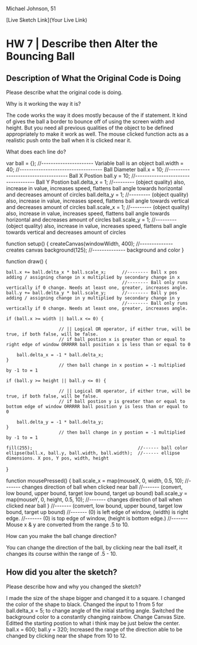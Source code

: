 Michael Johnson, 51

[Live Sketch Link](Your Live Link)


# HW 7 | Describe then Alter the Bouncing Ball

## Description of What the Original Code is Doing

Please describe what the original code is doing.

Why is it working the way it is?

The code works the way it does mostly because of the if statement. It kind of gives the ball a border to bounce off of using the screen width and height.
But you need all previous qualities of the object to be defined appropriately to make it work as well.
The mouse clicked function acts as a realistic push onto the ball when it is clicked near it.


What does each line do?


var ball = {};          //---------------------- Variable ball is an object
ball.width = 40;        //----------------------------------- Ball Diameter
ball.x = 10;            //----------------------------------- Ball X Postion
ball.y = 10;            //----------------------------------- Ball Y Postion
ball.delta_x = 1;       //--------- (object quality) also, increase in value, increases speed, flattens ball angle towards horizontal and decreases amount of circles
ball.delta_y = 1;       //--------- (object quality) also, increase in value, increases speed, flattens ball angle towards vertical and decreases amount of circles
ball.scale_x = 1;       //--------- (object quality) also, increase in value, increases speed, flattens ball angle towards horizontal and decreases amount of circles
ball.scale_y = 1;       //--------- (object quality) also, increase in value, increases speed, flattens ball angle towards vertical and decreases amount of circles

function setup() {
    createCanvas(windowWidth, 400); //-------------- creates canvas
    background(125);                //-------------- background and color
}


function draw() {

    ball.x += ball.delta_x * ball.scale_x;      //-------- Ball x pos adding / assigning change in x multiplied by secondary change in x
                                                //-------- Ball only runs vertically if 0 change. Needs at least one, greater, increases angle.
    ball.y += ball.delta_y * ball.scale_y;      //-------- Ball y pos adding / assigning change in y multiplied by secondary change in y
                                                //-------- Ball only runs vertically if 0 change. Needs at least one, greater, increases angle.

    if (ball.x >= width || ball.x <= 0) {

                        // || Logical OR operator, if either true, will be true, if both false, will be false.
                        // if ball postion x is greater than or equal to right edge of window ORRRRR ball position x is less than or equal to 0

        ball.delta_x = -1 * ball.delta_x;
    }
                        // then ball change in x postion = -1 multiplied by -1 to = 1

    if (ball.y >= height || ball.y <= 0) {

                        // || Logical OR operator, if either true, will be true, if both false, will be false.
                        // if ball postion y is greater than or equal to bottom edge of window ORRRRR ball position y is less than or equal to 0

        ball.delta_y = -1 * ball.delta_y;
    }
                        // then ball change in y postion = -1 multiplied by -1 to = 1

    fill(255);                                        //------ ball color
    ellipse(ball.x, ball.y, ball.width, ball.width);  //------ ellipse dimensions. X pos, Y pos, width, height
}

function mousePressed() {
    ball.scale_x = map(mouseX, 0, width, 0.5, 10);    //------- changes direction of ball when clicked near ball
                                                      //------- (convert, low bound, upper bound, target low bound, target up bound)
    ball.scale_y = map(mouseY, 0, height, 0.5, 10);   //------- changes direction of ball when clicked near ball
}                                                     //------- (convert, low bound, upper bound, target low bound, target up bound)
                                                      //------- (0) is left edge of window, (width) is right edge.
                                                      //------- (0) is top edge of window, (height is bottom edge.)
                                                      //------- Mouse x & y are converted from the range .5 to 10.


How can you make the ball change direction?

You can change the direction of the ball, by clicking near the ball itself, it changes its course within the range of .5 - 10.



## How did you alter the sketch?

Please describe how and why you changed the sketch?

I made the size of the shape bigger and changed it to a square.
I changed the color of the shape to black.
Changed the input to 1 from 5 for ball.delta_x = 5; to change angle of the initial starting angle.
Switched the background color to a constantly changing rainbow.
Change Canvas Size.
Editted the starting postion to what i think may be just below the center. ball.x = 600; ball.y = 320;
Increased the range of the direction able to be changed by clicking near the shape from 10 to 12.

